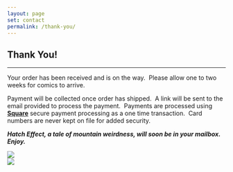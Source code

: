 ```yaml
---
layout: page
set: contact
permalink: /thank-you/
---
```


<div class="chat">
<h2 class="text-center">Thank You!</h2>
<hr class="order-hr">
<p class="text-center">Your order has been received and is on the way. &nbsp;Please allow one to two weeks for comics to arrive.</p>
    
<p class="text-center">Payment will be collected once order has shipped. &nbsp;A link will be sent to the email provided to process the payment. &nbsp;Payments are processed using <strong><a href="https://squareup.com/" target="_blank">Square</a></strong> secure payment processing as a one time transaction. &nbsp;Card numbers are never kept on file for added security.</p>

<p class="text-center"><strong><em>Hatch Effect, a tale of mountain weirdness, will soon be in your mailbox. Enjoy.</em></strong></p>

<div class="row mt-3">
    <div class="col-md-6">
    <img src="../images/hatch-effect-2-cover.jpg" class="img-fluid p-md-4 pr-md-2"/>
    </div>
    <div class="col-md-6">
    <img src="../images/hatch1.jpg" class="img-fluid p-md-4 pl-md-2"/>
    </div>
</div>
</div>
